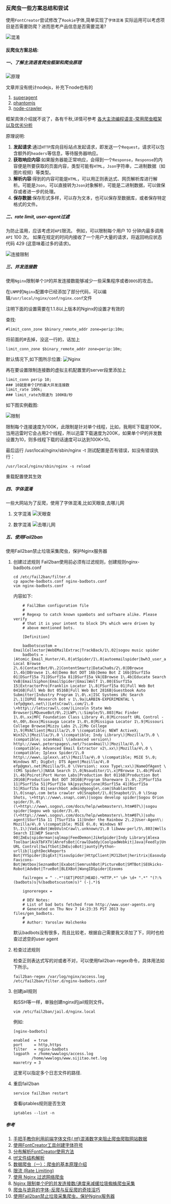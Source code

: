 ### 反爬虫一些方案总结和尝试
使用`FontCreator`尝试修改了`Rookie`字体,简单实现了`字体混淆`
实际运用可以考虑项目是否需要防爬？进而思考产品信息是否需要混淆?

![混淆](/images/linux/反爬虫一些方案总结和尝试/hunxiao.png)

#### 反爬虫方案总结:

##### 一、了解主流语言爬虫框架和爬虫原理

![原理](/images/linux/反爬虫一些方案总结和尝试/yuanli.jpeg)

文章并没有统计nodejs，补充下node也有的

1. [superagent](https://github.com/visionmedia/superagent)
1. [phantomjs](http://phantomjs.org/)
1. [node-crawler](https://github.com/bda-research/node-crawler)

框架具体介绍就不说了，各有千秋,详情可参考
[各大主流编程语言-常用爬虫框架以及优劣分析](https://blog.csdn.net/gongbing798930123/article/details/79028549)

原理说明:
1. **发起请求**:通过`HTTP`库向目标站点发起请求，即发送一个`Request`，请求可以包含额外的`headers`等信息，等待服务器响应。
1. **获取响应内容**:如果服务器能正常响应，会得到一个`Response`，`Response`的内容便是所要获取的页面内容，类型可能有`HTML`，`Json`字符串，二进制数据（如图片视频）等类型。
1. **解析内容**:得到的内容可能是`HTML`，可以用正则表达式、网页解析库进行解析。可能是`Json`，可以直接转为`Json`对象解析，可能是二进制数据，可以做保存或者进一步的处理。
1. **保存数据**:保存形式多样，可以存为文本，也可以保存至数据库，或者保存特定格式的文件。

##### 二、rate limit, user-agent过滤

为防止滥用，应该考虑对`API`限流。 例如，可以限制每个用户 10 分钟内最多调用`API` 100 次。 如果在规定的时间内接收了一个用户大量的请求，将返回响应状态代码 429 (这意味着过多的请求)。

![连接限制](/images/linux/反爬虫一些方案总结和尝试/rateLimit.png)

##### 三、并发连接数

使用`Nginx`限制单个`IP`的并发连接数能够减少一些采集程序或者`DDOS`的攻击。

在`LNMP`的`Nginx`配置中已经添加了部分代码，可以编辑`/usr/local/nginx/conf/nginx.conf`文件

注明下面的设置需要在1.1.8以上版本的Nginx的设置才有效的

查找: 

```
#limit_conn_zone $binary_remote_addr zone=perip:10m;
```

将前面的#去掉，没这一行的，话加上

```
limit_conn_zone $binary_remote_addr zone=perip:10m;
```

默认情况下,如下图所示位置:
![Nginx](/images/linux/反爬虫一些方案总结和尝试/nginx.png)

再在要设置限制连接数的虚拟主机配置里的server段里添加上

```
limit_conn perip 10;
### 10就是单个IP的最大并发连接数
limit_rate 100k;
### limit_rate为限速为 100KB/秒
```

如下图实例截图:

![限制](/images/linux/反爬虫一些方案总结和尝试/ipLimit.png)

限制每个连接速度为100K，此限制是针对单个线程，比如，我用IE下载是100K，当用迅雷时它会占用2个线程，所以迅雷下载速度为200K，如果单个IP的并发数设置为10，则多线程下载的话速度可以达到100K×10。

最后运行 /usr/local/nginx/sbin/nginx -t 测试配置是否有错误，如没有错误执行：

```
/usr/local/nginx/sbin/nginx -s reload
```

重载配置使其生效

##### 四、字体混淆

一些大网站为了反爬，使用了字体混淆,比如天眼查,去哪儿网

1. 文字混淆
![天眼查](/images/linux/反爬虫一些方案总结和尝试/tianYanCha.png)

1. 数字混淆
![去哪儿网](/images/linux/反爬虫一些方案总结和尝试/qunaer.jpg)

##### 五、使用Fail2ban
使用Fail2ban禁止垃圾采集爬虫，保护Nginx服务器

1. 创建过滤规则
    Fail2ban使用前必须有过滤规则，创建规则nginx-badbots.conf

    ```
    cd /etc/fail2ban/filter.d
    cp apache-badbots.conf nginx-badbots.conf
    vim nginx-badbots.conf
    ```

    内容如下:

    ```
        # Fail2Ban configuration file
        #
        # Regexp to catch known spambots and software alike. Please verify
        # that it is your intent to block IPs which were driven by
        # above mentioned bots.

        [Definition]

        badbotscustom = EmailCollector|WebEMailExtrac|TrackBack/1\.02|sogou music spider
        badbots = -|Atomic_Email_Hunter/4\.0|atSpider/1\.0|autoemailspider|bwh3_user_agent|China Local Browse 2\.6|ContactBot/0\.2|ContentSmartz|DataCha0s/2\.0|DBrowse 1\.4b|DBrowse 1\.4d|Demo Bot DOT 16b|Demo Bot Z 16b|DSurf15a 01|DSurf15a 71|DSurf15a 81|DSurf15a VA|EBrowse 1\.4b|Educate Search VxB|EmailSiphon|EmailSpider|EmailWolf 1\.00|ESurf15a 15|ExtractorPro|Franklin Locator 1\.8|FSurf15a 01|Full Web Bot 0416B|Full Web Bot 0516B|Full Web Bot 2816B|Guestbook Auto Submitter|Industry Program 1\.0\.x|ISC Systems iRc Search 2\.1|IUPUI Research Bot v 1\.9a|LARBIN-EXPERIMENTAL \(efp@gmx\.net\)|LetsCrawl\.com/1\.0 \+http\://letscrawl\.com/|Lincoln State Web Browser|LMQueueBot/0\.2|LWP\:\:Simple/5\.803|Mac Finder 1\.0\.xx|MFC Foundation Class Library 4\.0|Microsoft URL Control - 6\.00\.8xxx|Missauga Locate 1\.0\.0|Missigua Locator 1\.9|Missouri College Browse|Mizzu Labs 2\.2|Mo College 1\.9|MVAClient|Mozilla/2\.0 \(compatible; NEWT ActiveX; Win32\)|Mozilla/3\.0 \(compatible; Indy Library\)|Mozilla/3\.0 \(compatible; scan4mail \(advanced version\) http\://www\.peterspages\.net/?scan4mail\)|Mozilla/4\.0 \(compatible; Advanced Email Extractor v2\.xx\)|Mozilla/4\.0 \(compatible; Iplexx Spider/1\.0 http\://www\.iplexx\.at\)|Mozilla/4\.0 \(compatible; MSIE 5\.0; Windows NT; DigExt; DTS Agent|Mozilla/4\.0 efp@gmx\.net|Mozilla/5\.0 \(Version\: xxxx Type\:xx\)|NameOfAgent \(CMS Spider\)|NASA Search 1\.0|Nsauditor/1\.x|PBrowse 1\.4b|PEval 1\.4b|Poirot|Port Huron Labs|Production Bot 0116B|Production Bot 2016B|Production Bot DOT 3016B|Program Shareware 1\.0\.2|PSurf15a 11|PSurf15a 51|PSurf15a VA|psycheclone|RSurf15a 41|RSurf15a 51|RSurf15a 81|searchbot admin@google\.com|ShablastBot 1\.0|snap\.com beta crawler v0|Snapbot/1\.0|Snapbot/1\.0 \(Snap Shots, \+http\://www\.snap\.com\)|sogou develop spider|Sogou Orion spider/3\.0\(\+http\://www\.sogou\.com/docs/help/webmasters\.htm#07\)|sogou spider|Sogou web spider/3\.0\(\+http\://www\.sogou\.com/docs/help/webmasters\.htm#07\)|sohu agent|SSurf15a 11 |TSurf15a 11|Under the Rainbow 2\.2|User-Agent\: Mozilla/4\.0 \(compatible; MSIE 6\.0; Windows NT 5\.1\)|VadixBot|WebVulnCrawl\.unknown/1\.0 libwww-perl/5\.803|Wells Search II|WEP Search 00|ZmEu|spiderman|sqlmap|FeedDemon|JikeSpider|Indy Library|Alexa Toolbar|AskTbFXTV|AhrefsBot|CrawlDaddy|CoolpadWebkit|Java|Feedly|UniversalFeedParser|ApacheBench|Microsoft URL Control|Swiftbot|ZmEu|oBot|jaunty|Python-urllib|lightDeckReports Bot|YYSpider|DigExt|YisouSpider|HttpClient|MJ12bot|heritrix|EasouSpider|LinkpadBot|YandexBot|RU_Bot|200PleaseBot|DuckDuckGo-Favicons-Bot|Wotbox|SeznamBot|Exabot|SemrushBot|PictureBot|SMTBot|SEOkicks-Robot|AdvBot|TrueBot|BLEXBot|WangIDSpider|Ezooms

        failregex = ^ -.*"(GET|POST|HEAD).*HTTP.*" \d+ \d+ ".*" "(?:%(badbots)s|%(badbotscustom)s)" (-|.*)$

        ignoreregex =

        # DEV Notes:
        # List of bad bots fetched from http://www.user-agents.org
        # Generated on Thu Nov 7 14:23:35 PST 2013 by files/gen_badbots.
        #
        # Author: Yaroslav Halchenko
    ```

    默认badbots没有很多，而且比较老，根据自己需要我又添加了下，同时也检查过滤空的user agent

1. 检查过滤规则

    检查正则表达式写的对或者不对，可以使用fail2ban-regex命令，具体用法如下所示。

    ```
    fail2ban-regex /var/log/nginx/access.log /etc/fail2ban/filter.d/nginx-badbots.conf
    ```

1. 创建jail规则

    和SSH等一样，单独创建nginx的jail规则文件。

    ```
    vim /etc/fail2ban/jail.d/nginx.local
    ```

    例如:

    ```
    [nginx-badbots]

    enabled  = true
    port     = http,https
    filter   = nginx-badbots
    logpath  = /home/wwwlogs/access.log
            /home/wwwlogs/www.sijitao.net.log
    maxretry = 3
    ```

    这里可以指定多个日志文件的路径.

1. 重启fail2ban

    ```
    service fail2ban restart
    ```

    查看iptables规则是否生效

    ```
    iptables --list -n
    ```


##### 参考
1. [手把手教你利用前端字体文件(.ttf)混淆数字来阻止爬虫爬取网站数据](https://blog.csdn.net/qq_37540004/article/details/78864713)
1. [使用FontCreator工具创建字体符号](https://blog.csdn.net/nj198624/article/details/8160460)
1. [分布解析FontCreator使用方法](http://jc.zhaozi.cn/FontCreator/20141025/8632.html)
1. [ttf文件结构解析](https://www.cnblogs.com/sjhrun2001/archive/2010/01/19/1651274.html)
1. [数据爬虫（一）：爬虫的基本原理介绍](https://blog.csdn.net/byweiker/article/details/79234854)
1. [限流 (Rate Limiting)](https://www.yiichina.com/doc/guide/2.0/rest-rate-limiting)
1. [使用 Nginx 过滤网络爬虫](https://blog.csdn.net/gt9000/article/details/79113348)
1. [Nginx 限制单个IP的并发连接数/速度来减缓垃圾蜘蛛爬虫采集](https://www.imydl.tech/lnmp/229.html)
1. [爬虫与诡异的字体-反爬与反反爬的奇技淫巧](https://zhuanlan.zhihu.com/p/28183190)
1. [使用Fail2ban禁止垃圾采集爬虫，保护Nginx服务器](https://www.imydl.tech/lnmp/149.html)
